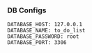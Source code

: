 ### DB Configs
    DATABASE_HOST: 127.0.0.1
    DATABASE_NAME: to_do_list
    DATABASE_PASSWORD: root    
    DATABASE_PORT: 3306
